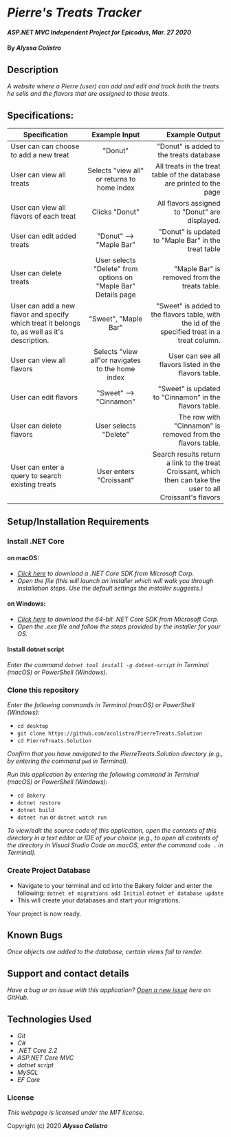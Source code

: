 # _Pierre's Treats Tracker_

#### _ASP.NET MVC Independent Project for Epicodus_, _Mar. 27 2020_

#### By _**Alyssa Colistro**_


## Description

_A website where a Pierre (user) can add and edit and track both the treats he sells and the flavors that are assigned to those treats._

## Specifications:

| Specification | Example Input | Example Output |
| ------------- |:-------------:| -------------------:|
|User can can choose to add a new treat| "Donut"| "Donut" is added to the treats database|
|User can view all treats|Selects "view all" or returns to home index|All treats in the treat table of the database are printed to the page|
|User can view all flavors of each treat|Clicks "Donut"|All flavors assigned to "Donut" are displayed.|
|User can edit added treats|"Donut" --> "Maple Bar"|"Donut" is updated to "Maple Bar" in the treat table|
|User can delete treats|User selects "Delete" from options on "Maple Bar" Details page|"Maple Bar" is removed from the treats table.|
|User can add a new flavor and specify which treat it belongs to, as well as it's description.|"Sweet", "Maple Bar"|"Sweet" is added to the flavors table, with the id of the specified treat in a treat column.|
|User can view all flavors|Selects "view all"or navigates to the home index|User can see all flavors listed in the flavors table.|
|User can edit flavors|"Sweet" --> "Cinnamon"|"Sweet" is updated to "Cinnamon" in the flavors table.|
|User can delete flavors|User selects "Delete"|The row with "Cinnamon" is removed from the flavors table.|
|User can enter a query to search existing treats |User enters "Croissant"| Search results return a link to the treat Croissant, which then can take the user to all Croissant's flavors |


## Setup/Installation Requirements

### Install .NET Core

#### on macOS:
* _[Click here](https://dotnet.microsoft.com/download/thank-you/dotnet-sdk-2.2.106-macos-x64-installer) to download a .NET Core SDK from Microsoft Corp._
* _Open the file (this will launch an installer which will walk you through installation steps. Use the default settings the installer suggests.)_

#### on Windows:
* _[Click here](https://dotnet.microsoft.com/download/thank-you/dotnet-sdk-2.2.203-windows-x64-installer) to download the 64-bit .NET Core SDK from Microsoft Corp._
* _Open the .exe file and follow the steps provided by the installer for your OS._

#### Install dotnet script
_Enter the command ``dotnet tool install -g dotnet-script`` in Terminal (macOS) or PowerShell (Windows)._

### Clone this repository

_Enter the following commands in Terminal (macOS) or PowerShell (Windows):_
* ``cd desktop``
* ``git clone https://github.com/acolistro/PierreTreats.Solution``
* ``cd PierreTreats.Solution``

_Confirm that you have navigated to the PierreTreats.Solution directory (e.g., by entering the command_ ``pwd`` _in Terminal)._

_Run this application by entering the following command in Terminal (macOS) or PowerShell (Windows):_
* ``cd Bakery``
* ``dotnet restore``
* ``dotnet build``
* ``dotnet run`` or ``dotnet watch run``


_To view/edit the source code of this application, open the contents of this directory in a text editor or IDE of your choice (e.g., to open all contents of the directory in Visual Studio Code on macOS, enter the command_ ``code .`` _in Terminal)._

### Create Project Database
* Navigate to your terminal and cd into the Bakery folder and enter the following:
```dotnet ef migrations add Initial```
```dotnet ef database update```
* This will create your databases and start your migrations.

Your project is now ready.

## Known Bugs

_Once objects are added to the database, certain views fail to render._

## Support and contact details

_Have a bug or an issue with this application? [Open a new issue](https://github.com/acolistro/PierreTreats/issues) here on GitHub._

## Technologies Used
* _Git_
* _C#_
* _.NET Core 2.2_
* _ASP.NET Core MVC_
* _dotnet script_
* _MySQL_
* _EF Core_

### License

*This webpage is licensed under the MIT license.*

Copyright (c) 2020 **_Alyssa Colistro_**